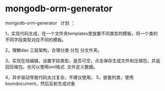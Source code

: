# mongodb-orm-generator
mongodb-orm-generator
 
计划 ：

1，实现代码生成，在一个文件夹templates里放置不同类型的模板，将一个类的不同字段类型对应不同的模板。

2，理解dao 三层架构，合理分类 分包 分文件夹。

3，实现在线编辑，设置字段类型，是否可空，点击保存生成文件和压缩包，并返回压缩包。也可以使用xml格式
 文件定义数据。

4，异步驱动导致代码太过复杂，不建议使用。
5，嵌套的类，使用bsondocument，然后反射生成对象
